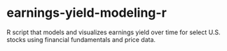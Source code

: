 # earnings-yield-modeling-r
R script that models and visualizes earnings yield over time for select U.S. stocks using financial fundamentals and price data.
